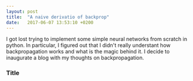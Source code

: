 ```yaml
---
layout: post
title:  "A naive derivatio of backprop"
date:   2017-06-07 13:53:10 +0200
---
```


I got lost trying to implement some simple neural networks from scratch in python.
In particular, I figured out that I didn't really understant how backpropagation works and what is the magic behind it.
I decide to inaugurate a blog with my thoughts on backpropagation.

### Title
